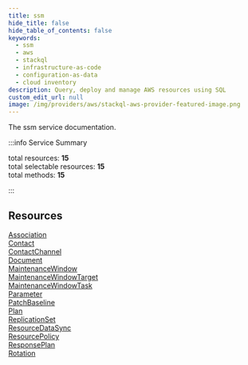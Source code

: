 ```yaml
---
title: ssm
hide_title: false
hide_table_of_contents: false
keywords:
  - ssm
  - aws
  - stackql
  - infrastructure-as-code
  - configuration-as-data
  - cloud inventory
description: Query, deploy and manage AWS resources using SQL
custom_edit_url: null
image: /img/providers/aws/stackql-aws-provider-featured-image.png
---
```


The ssm service documentation.

:::info Service Summary

<div class="row">
<div class="providerDocColumn">
<span>total resources:&nbsp;<b>15</b></span><br />
<span>total selectable resources:&nbsp;<b>15</b></span><br />
<span>total methods:&nbsp;<b>15</b></span><br />
</div>
</div>

:::

## Resources
<div class="row">
<div class="providerDocColumn">
<a href="/providers/aws/ssm/Association/">Association</a><br />
<a href="/providers/aws/ssm/Contact/">Contact</a><br />
<a href="/providers/aws/ssm/ContactChannel/">ContactChannel</a><br />
<a href="/providers/aws/ssm/Document/">Document</a><br />
<a href="/providers/aws/ssm/MaintenanceWindow/">MaintenanceWindow</a><br />
<a href="/providers/aws/ssm/MaintenanceWindowTarget/">MaintenanceWindowTarget</a><br />
<a href="/providers/aws/ssm/MaintenanceWindowTask/">MaintenanceWindowTask</a><br />
<a href="/providers/aws/ssm/Parameter/">Parameter</a>
</div>
<div class="providerDocColumn">
<a href="/providers/aws/ssm/PatchBaseline/">PatchBaseline</a><br />
<a href="/providers/aws/ssm/Plan/">Plan</a><br />
<a href="/providers/aws/ssm/ReplicationSet/">ReplicationSet</a><br />
<a href="/providers/aws/ssm/ResourceDataSync/">ResourceDataSync</a><br />
<a href="/providers/aws/ssm/ResourcePolicy/">ResourcePolicy</a><br />
<a href="/providers/aws/ssm/ResponsePlan/">ResponsePlan</a><br />
<a href="/providers/aws/ssm/Rotation/">Rotation</a>
</div>
</div>